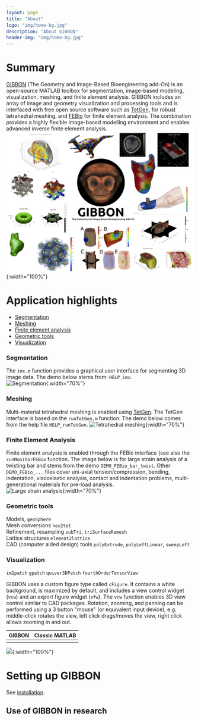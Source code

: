 ```yaml
---
layout: page
title: "About"
logo: "img/home-bg.jpg"
description: "About GIBBON"
header-img: "img/home-bg.jpg"
---
```


# Summary
[GIBBON](www.gibboncode.org) (The Geometry and Image-Based Bioengineering add-On) is an open-source MATLAB toolbox for segmentation, image-based modeling, visualization, meshing, and finite element analysis. GIBBON includes an array of image and geometry visualization and processing tools and is interfaced with free open source software such as [TetGen](http://wias-berlin.de/software/tetgen/), for robust tetrahedral meshing, and [FEBio](http://febio.org/) for finite element analysis. The combination provides a highly flexible image-based modelling environment and enables advanced inverse finite element analysis.   
![Overview of GIBBON](html/GIBBON_overview.jpg){:width="100%"}

# Application highlights   
- [Segmentation](#Segmentation)  
- [Meshing](#Meshing)  
- [Finite element analysis](#FEA)
- [Geometric tools](#Geometric)
- [Visualization](#Visualization)    

### Segmentation  <a name="Segmentation"></a>    
The `imx.m` function provides a graphical user interface for segmenting 3D image data. The demo below stems from: `HELP_imx`.   
![Segmentation](/img/imx_demo.gif){:width="70%"}

### Meshing <a name="Meshing"></a>   
Multi-material tetrahedral meshing is enabled using [TetGen](http://wias-berlin.de/software/tetgen/). The TetGen interface is based on the `runTetGen.m` function. The demo below comes from the help file `HELP_runTetGen`.
![Tetrahedral meshing](/img/bunnyMesh.gif){:width="70%"}

### Finite Element Analysis <a name="FEA"></a>   
Finite element analysis is enabled through the FEBio interface (see also the `runMonitorFEBio` function.
The image below is for large strain analysis of a twisting bar and stems from the demo `DEMO_FEBio_bar_twist`. Other `DEMO_FEBio_...` files cover uni-axial tension/compression, bending, indentation, viscoelastic analysis, contact and indentation problems, multi-generational materials for pre-load analysis.   
![Large strain analysis](/img/barTwist.gif){:width="70%"}

### Geometric tools <a name="Geometric"></a>   
Models, `geoSphere`   
Mesh conversions `hex2tet`   
Refinement, resampling `subTri`, `triSurfaceRemesh`     
Lattice structures  `element2lattice`   
CAD (computer aided design) tools `polyExtrude`, `polyLoftLinear`, `sweepLoft`

### Visualization <a name="Visualization"></a>    
`im2patch` `gpatch` `quiver3DPatch` `fourthOrderTensorView`

GIBBON uses a custom figure type called `cFigure`. It contains a white background, is maximized by default, and includes a view control widget (`vcw`) and an export figure widget (`efw`). The `vcw` function enables 3D view control similar to CAD packages. Rotation, zooming, and panning can be performed using a 3 button "mouse" (or equivalent input device), e.g. middle-click rotates the view, left click drags/moves the view, right click allows zooming in and out.

| GIBBON | Classic MATLAB |   
|:--|--:|   
|  |  |   

 ![](/img/gibbonViewControl.gif){:width="100%"}

# Setting up GIBBON
See [installation](www.gibboncode.org/Installation/).

## Use of GIBBON in research
